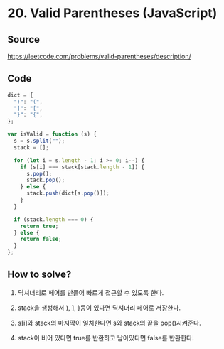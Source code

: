 # 20. Valid Parentheses (JavaScript)

## Source

https://leetcode.com/problems/valid-parentheses/description/

## Code

```javascript
dict = {
  ")": "(",
  "]": "[",
  "}": "{",
};

var isValid = function (s) {
  s = s.split("");
  stack = [];

  for (let i = s.length - 1; i >= 0; i--) {
    if (s[i] === stack[stack.length - 1]) {
      s.pop();
      stack.pop();
    } else {
      stack.push(dict[s.pop()]);
    }
  }

  if (stack.length === 0) {
    return true;
  } else {
    return false;
  }
};
```

## How to solve?

1. 딕셔너리로 페어를 만들어 빠르게 접근할 수 있도록 한다.

2. stack을 생성해서 ), ], }등이 있다면 딕셔너리 페어로 저장한다.

3. s[i]와 stack의 마지막이 일치한다면 s와 stack의 끝을 pop()시켜준다.

4. stack이 비어 있다면 true를 반환하고 남아있다면 false를 반환한다.
